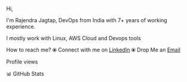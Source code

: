 Hi,

I'm Rajendra Jagtap, DevOps from India with 7+ years of working experience.

I mostly work with Linux, AWS Cloud and Devops tools


How to reach me?
⦿ Connect with me on [LinkedIn](https://www.linkedin.com/in/rajendra-jagtap/)
⦿ Drop Me an [Email](raj_jagtap10@rediffmail.com)


Profile views

📊 GitHub Stats
